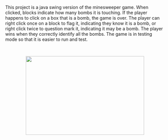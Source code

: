 This project is a java swing version of the minesweeper game. When clicked, blocks indicate how many bombs it is touching. If the player happens to click on a box that is a bomb, the game is over. The player can right click once on a block to flag it, indicating they know it is a bomb, or right click twice to question mark it, indicating it may be a bomb. The player wins when they correctly identify all the bombs. The game is in testing mode so that it is easier to run and test.

</br>

<p align="center">
  <img width="375" height="250" src="https://user-images.githubusercontent.com/96327833/147802162-6820e7a9-071f-4ceb-aadb-a9af0659ef25.gif">
</p>
